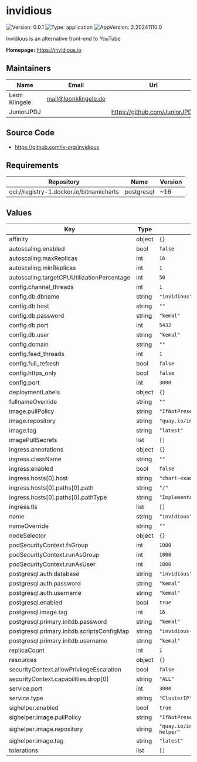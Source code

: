# invidious

![Version: 0.0.1](https://img.shields.io/badge/Version-0.0.1-informational?style=flat-square) ![Type: application](https://img.shields.io/badge/Type-application-informational?style=flat-square) ![AppVersion: 2.20241110.0](https://img.shields.io/badge/AppVersion-2.20241110.0-informational?style=flat-square)

Invidious is an alternative front-end to YouTube

**Homepage:** <https://invidious.io>

## Maintainers

| Name | Email | Url |
| ---- | ------ | --- |
| Leon Klingele | <mail@leonklingele.de> |  |
| JuniorJPDJ |  | <https://github.com/JuniorJPDJ> |

## Source Code

* <https://github.com/iv-org/invidious>

## Requirements

| Repository | Name | Version |
|------------|------|---------|
| oci://registry-1.docker.io/bitnamicharts | postgresql | ~16 |

## Values

| Key | Type | Default | Description |
|-----|------|---------|-------------|
| affinity | object | `{}` |  |
| autoscaling.enabled | bool | `false` |  |
| autoscaling.maxReplicas | int | `16` |  |
| autoscaling.minReplicas | int | `1` |  |
| autoscaling.targetCPUUtilizationPercentage | int | `50` |  |
| config.channel_threads | int | `1` |  |
| config.db.dbname | string | `"invidious"` |  |
| config.db.host | string | `""` |  |
| config.db.password | string | `"kemal"` |  |
| config.db.port | int | `5432` |  |
| config.db.user | string | `"kemal"` |  |
| config.domain | string | `""` |  |
| config.feed_threads | int | `1` |  |
| config.full_refresh | bool | `false` |  |
| config.https_only | bool | `false` |  |
| config.port | int | `3000` |  |
| deploymentLabels | object | `{}` |  |
| fullnameOverride | string | `""` |  |
| image.pullPolicy | string | `"IfNotPresent"` |  |
| image.repository | string | `"quay.io/invidious/invidious"` |  |
| image.tag | string | `"latest"` |  |
| imagePullSecrets | list | `[]` |  |
| ingress.annotations | object | `{}` |  |
| ingress.className | string | `""` |  |
| ingress.enabled | bool | `false` |  |
| ingress.hosts[0].host | string | `"chart-example.local"` |  |
| ingress.hosts[0].paths[0].path | string | `"/"` |  |
| ingress.hosts[0].paths[0].pathType | string | `"ImplementationSpecific"` |  |
| ingress.tls | list | `[]` |  |
| name | string | `"invidious"` |  |
| nameOverride | string | `""` |  |
| nodeSelector | object | `{}` |  |
| podSecurityContext.fsGroup | int | `1000` |  |
| podSecurityContext.runAsGroup | int | `1000` |  |
| podSecurityContext.runAsUser | int | `1000` |  |
| postgresql.auth.database | string | `"invidious"` |  |
| postgresql.auth.password | string | `"kemal"` |  |
| postgresql.auth.username | string | `"kemal"` |  |
| postgresql.enabled | bool | `true` |  |
| postgresql.image.tag | int | `16` |  |
| postgresql.primary.initdb.password | string | `"kemal"` |  |
| postgresql.primary.initdb.scriptsConfigMap | string | `"invidious-postgresql-init"` |  |
| postgresql.primary.initdb.username | string | `"kemal"` |  |
| replicaCount | int | `1` |  |
| resources | object | `{}` |  |
| securityContext.allowPrivilegeEscalation | bool | `false` |  |
| securityContext.capabilities.drop[0] | string | `"ALL"` |  |
| service.port | int | `3000` |  |
| service.type | string | `"ClusterIP"` |  |
| sighelper.enabled | bool | `true` |  |
| sighelper.image.pullPolicy | string | `"IfNotPresent"` |  |
| sighelper.image.repository | string | `"quay.io/invidious/inv-sig-helper"` |  |
| sighelper.image.tag | string | `"latest"` |  |
| tolerations | list | `[]` |  |

